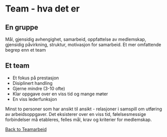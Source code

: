 # Team - hva det er 

## En gruppe
Mål, gjensidig avhengighet, samarbeid, oppfattelse av medlemskap, gjensidig påvirkning, struktur, motivasjon for samarbeid. Et mer omfattende begrep enn et team

## Et team 
- Et fokus på prestasjon
- Disiplinert handling
- Gjerne mindre (3-10 ofte)
- Klar oppgave over en viss tid og mange møter
- En viss lederfunksjon

Minst to personer som har ansikt til ansikt - relasjoner i samspill om utføring av arbeidsoppgaver. Det eksisterer over en viss tid, følelsesmessige forbindelser må etableres, felles mål, krav og kriterier for medlemskap.

[Back to Teamarbeid](Teamarbeid)
